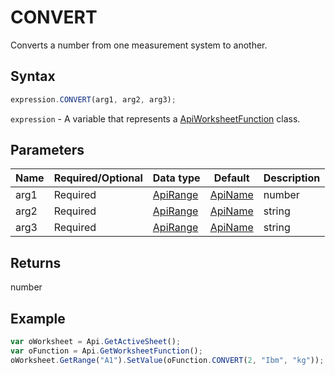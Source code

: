 # CONVERT

Converts a number from one measurement system to another.

## Syntax

```javascript
expression.CONVERT(arg1, arg2, arg3);
```

`expression` - A variable that represents a [ApiWorksheetFunction](../ApiWorksheetFunction.md) class.

## Parameters

| **Name** | **Required/Optional** | **Data type** | **Default** | **Description** |
| ------------- | ------------- | ------------- | ------------- | ------------- |
| arg1 | Required | [ApiRange](../../ApiRange/ApiRange.md) | [ApiName](../../ApiName/ApiName.md) | number |  | The value in the specified units to be converted. |
| arg2 | Required | [ApiRange](../../ApiRange/ApiRange.md) | [ApiName](../../ApiName/ApiName.md) | string |  | The original measurement unit. |
| arg3 | Required | [ApiRange](../../ApiRange/ApiRange.md) | [ApiName](../../ApiName/ApiName.md) | string |  | The units for the result. |

## Returns

number

## Example



```javascript
var oWorksheet = Api.GetActiveSheet();
var oFunction = Api.GetWorksheetFunction();
oWorksheet.GetRange("A1").SetValue(oFunction.CONVERT(2, "Ibm", "kg"));
```
